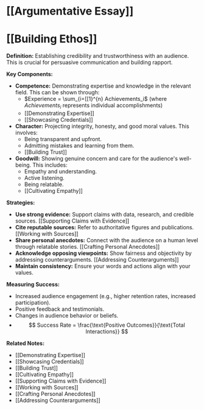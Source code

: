 # [[Argumentative Essay]]
# [[Building Ethos]]

**Definition:** Establishing credibility and trustworthiness with an audience.  This is crucial for persuasive communication and building rapport.

**Key Components:**

* **Competence:** Demonstrating expertise and knowledge in the relevant field.  This can be shown through:
    *  $Experience = \sum_{i=[[1}^{n} Achievements_i$  (where $Achievements_i$ represents individual accomplishments)
    *  [[Demonstrating Expertise]]
    *  [[Showcasing Credentials]]
* **Character:**  Projecting integrity, honesty, and good moral values.  This involves:
    *  Being transparent and upfront.
    *  Admitting mistakes and learning from them.
    *  [[Building Trust]]
* **Goodwill:** Showing genuine concern and care for the audience's well-being.  This includes:
    *  Empathy and understanding.
    *  Active listening.
    *  Being relatable.
    *  [[Cultivating Empathy]]


**Strategies:**

* **Use strong evidence:** Support claims with data, research, and credible sources.  [[Supporting Claims with Evidence]]
* **Cite reputable sources:** Refer to authoritative figures and publications. [[Working with Sources]]
* **Share personal anecdotes:** Connect with the audience on a human level through relatable stories.  [[Crafting Personal Anecdotes]]
* **Acknowledge opposing viewpoints:** Show fairness and objectivity by addressing counterarguments. [[Addressing Counterarguments]]
* **Maintain consistency:**  Ensure your words and actions align with your values.


**Measuring Success:**

* Increased audience engagement (e.g., higher retention rates, increased participation).
* Positive feedback and testimonials.
* Changes in audience behavior or beliefs.
*  $$ Success Rate = \frac{\text{Positive Outcomes}}{\text{Total Interactions}} $$


**Related Notes:**

* [[Demonstrating Expertise]]
* [[Showcasing Credentials]]
* [[Building Trust]]
* [[Cultivating Empathy]]
* [[Supporting Claims with Evidence]]
* [[Working with Sources]]
* [[Crafting Personal Anecdotes]]
* [[Addressing Counterarguments]]

